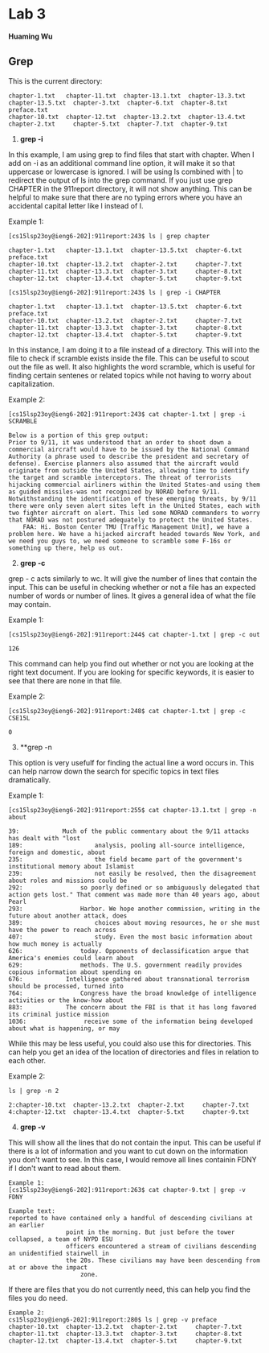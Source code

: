 # Lab 3

**Huaming Wu**

## Grep ##

This is the current directory:
```
chapter-1.txt   chapter-11.txt  chapter-13.1.txt  chapter-13.3.txt  chapter-13.5.txt  chapter-3.txt  chapter-6.txt  chapter-8.txt  preface.txt
chapter-10.txt  chapter-12.txt  chapter-13.2.txt  chapter-13.4.txt  chapter-2.txt     chapter-5.txt  chapter-7.txt  chapter-9.txt
```
1. **grep -i**

In this example, I am using grep to find files that start with chapter. When I add on -i as an additional command line option, it will make it so that uppercase or lowercase is ignored. I will be using ls combined with | to redirect the output of ls into the grep command. If you just use grep CHAPTER in the 911report directory, it will not show anything. This can be helpful to make sure that there are no typing errors where you have an accidental capital letter like l instead of I.

Example 1:

```
[cs15lsp23oy@ieng6-202]:911report:243$ ls | grep chapter

chapter-1.txt   chapter-13.1.txt  chapter-13.5.txt  chapter-6.txt  preface.txt
chapter-10.txt  chapter-13.2.txt  chapter-2.txt     chapter-7.txt
chapter-11.txt  chapter-13.3.txt  chapter-3.txt     chapter-8.txt
chapter-12.txt  chapter-13.4.txt  chapter-5.txt     chapter-9.txt

[cs15lsp23oy@ieng6-202]:911report:243$ ls | grep -i CHAPTER

chapter-1.txt   chapter-13.1.txt  chapter-13.5.txt  chapter-6.txt  preface.txt
chapter-10.txt  chapter-13.2.txt  chapter-2.txt     chapter-7.txt
chapter-11.txt  chapter-13.3.txt  chapter-3.txt     chapter-8.txt
chapter-12.txt  chapter-13.4.txt  chapter-5.txt     chapter-9.txt
```

In this instance, I am doing it to a file instead of a directory. This will into the file to check if scramble exists inside the file. This can be useful to scout out the file as well. It also highlights the word scramble, which is useful for finding certain sentenes or related topics while not having to worry about capitalization.

Example 2:

```
[cs15lsp23oy@ieng6-202]:911report:243$ cat chapter-1.txt | grep -i SCRAMBLE

Below is a portion of this grep output:
Prior to 9/11, it was understood that an order to shoot down a commercial aircraft would have to be issued by the National Command Authority (a phrase used to describe the president and secretary of defense). Exercise planners also assumed that the aircraft would originate from outside the United States, allowing time to identify the target and scramble interceptors. The threat of terrorists hijacking commercial airliners within the United States-and using them as guided missiles-was not recognized by NORAD before 9/11. Notwithstanding the identification of these emerging threats, by 9/11 there were only seven alert sites left in the United States, each with two fighter aircraft on alert. This led some NORAD commanders to worry that NORAD was not postured adequately to protect the United States.
    FAA: Hi. Boston Center TMU [Traffic Management Unit], we have a problem here. We have a hijacked aircraft headed towards New York, and we need you guys to, we need someone to scramble some F-16s or something up there, help us out.
```
   
2. **grep -c**

grep - c acts similarly to wc. It will give the number of lines that contain the input. This can be useful in checking whether or not a file has an expected number of words or number of lines. It gives a general idea of what the file may contain.

Example 1:
```
[cs15lsp23oy@ieng6-202]:911report:244$ cat chapter-1.txt | grep -c out

126

```

This command can help you find out whether or not you are looking at the right text document. If you are looking for specific keywords, it is easier to see that there are none in that file.

Example 2:
```
[cs15lsp23oy@ieng6-202]:911report:248$ cat chapter-1.txt | grep -c CSE15L  

0

```

3. **grep -n

This option is very usefulf for finding the actual line a word occurs in. This can help narrow down the search for specific topics in text files dramatically.

Example 1:

```
[cs15lsp23oy@ieng6-202]:911report:255$ cat chapter-13.1.txt | grep -n about 

39:            Much of the public commentary about the 9/11 attacks has dealt with "lost
189:                    analysis, pooling all-source intelligence, foreign and domestic, about
235:                    the field became part of the government's institutional memory about Islamist
239:                    not easily be resolved, then the disagreement about roles and missions could be
292:                so poorly defined or so ambiguously delegated that action gets lost." That comment was made more than 40 years ago, about Pearl
293:                Harbor. We hope another commission, writing in the future about another attack, does
389:                    choices about moving resources, he or she must have the power to reach across
407:                    study. Even the most basic information about how much money is actually
626:                today. Opponents of declassification argue that America's enemies could learn about
629:                methods. The U.S. government readily provides copious information about spending on
676:            Intelligence gathered about transnational terrorism should be processed, turned into
764:                Congress have the broad knowledge of intelligence activities or the know-how about
883:            The concern about the FBI is that it has long favored its criminal justice mission
1036:                receive some of the information being developed about what is happening, or may
```

While this may be less useful, you could also use this for directories. This can help you get an idea of the location of directories and files in relation to each other.

Example 2:

```
ls | grep -n 2

2:chapter-10.txt  chapter-13.2.txt  chapter-2.txt     chapter-7.txt
4:chapter-12.txt  chapter-13.4.txt  chapter-5.txt     chapter-9.txt
```

4. **grep -v**

This will show all the lines that do not contain the input. This can be useful if there is a lot of information and you want to cut down on the information you don't want to see. In this case, I would remove all lines containin FDNY if I don't want to read about them.

```
Example 1:
[cs15lsp23oy@ieng6-202]:911report:263$ cat chapter-9.txt | grep -v FDNY

Example text:
reported to have contained only a handful of descending civilians at an earlier
                point in the morning. But just before the tower collapsed, a team of NYPD ESU
                officers encountered a stream of civilians descending an unidentified stairwell in
                the 20s. These civilians may have been descending from at or above the impact
                    zone.
```
If there are files that you do not currently need, this can help you find the files you do need.

```
Example 2:
cs15lsp23oy@ieng6-202]:911report:280$ ls | grep -v preface 
chapter-10.txt  chapter-13.2.txt  chapter-2.txt     chapter-7.txt
chapter-11.txt  chapter-13.3.txt  chapter-3.txt     chapter-8.txt
chapter-12.txt  chapter-13.4.txt  chapter-5.txt     chapter-9.txt
```
